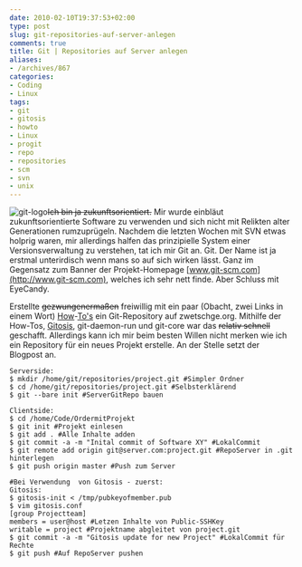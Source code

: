 ```yaml
---
date: 2010-02-10T19:37:53+02:00
type: post
slug: git-repositories-auf-server-anlegen
comments: true
title: Git | Repositories auf Server anlegen
aliases:
- /archives/867
categories:
- Coding
- Linux
tags:
- git
- gitosis
- howto
- Linux
- progit
- repo
- repositories
- scm
- svn
- unix
---
```


![git-logo](/uploads/2010/02/git-logo.png)<del>I</del><del>c</del><del>h bin ja zukunftsorientiert.</del> Mir wurde einbläut zukunftsorientierte Software zu verwenden und sich nicht mit Relikten alter Generationen rumzuprügeln. Nachdem die letzten Wochen mit SVN etwas holprig waren, mir allerdings halfen das prinzipielle System einer Versionsverwaltung zu verstehen, tat ich mir Git an. Git. Der Name ist ja erstmal unterirdisch wenn mans so auf sich wirken lässt. Ganz im Gegensatz zum Banner der Projekt-Homepage [www.git-scm.com](http://www.git-scm.com), welches ich sehr nett finde. Aber Schluss mit EyeCandy.

Erstellte <del>gezwungenermaßen</del> freiwillig mit ein paar (Obacht, zwei Links in einem Wort) [How](http://progit.org)-[To's](http://scie.nti.st/2007/11/14/hosting-git-repositories-the-easy-and-secure-way) ein Git-Repository auf zwetschge.org. Mithilfe der How-Tos, [Gitosis](http://wiki.dreamhost.com/Gitosis), git-daemon-run und git-core war das <del>relativ schnell</del> geschafft. Allerdings kann ich mir beim besten Willen nicht merken wie ich ein  Repository für ein neues Projekt erstelle. An der Stelle setzt der Blogpost an.
```
Serverside:
$ mkdir /home/git/repositories/project.git #Simpler Ordner
$ cd /home/git/repositories/project.git #Selbsterklärend
$ git --bare init #ServerGitRepo bauen

```

```
Clientside:
$ cd /home/Code/OrdermitProjekt
$ git init #Projekt einlesen
$ git add . #Alle Inhalte adden
$ git commit -a -m "Inital commit of Software XY" #LokalCommit
$ git remote add origin git@server.com:project.git #RepoServer in .git hinterlegen
$ git push origin master #Push zum Server

```


```
#Bei Verwendung  von Gitosis - zuerst:
Gitosis:
$ gitosis-init < /tmp/pubkeyofmember.pub
$ vim gitosis.conf
[group Projectteam]
members = user@host #Letzen Inhalte von Public-SSHKey
writable = project #Projektname abgleitet von project.git
$ git commit -a -m "Gitosis update for new Project" #LokalCommit für Rechte
$ git push #Auf RepoServer pushen
```

